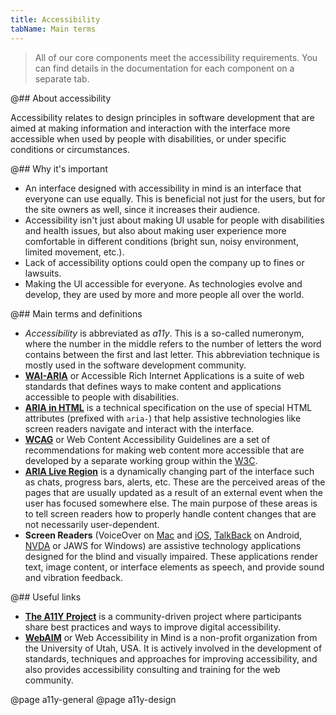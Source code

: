 ```yaml
---
title: Accessibility
tabName: Main terms
---
```


> All of our core components meet the accessibility requirements. You can find details in the documentation for each component on a separate tab.

@## About accessibility

<!-- > 💡 Accessibility (a11y) is a measure of how accessible a computer system is to all people, including those with disabilities or impairments. It concerns both software and hardware and how they are configured in order to enable a disabled or impaired person to use that computer system successfully. -->

<!-- Accessibility is also known as assistive technology. -->

Accessibility relates to design principles in software development that are aimed at making information and interaction with the interface more accessible when used by people with disabilities, or under specific conditions or circumstances.

<!-- Interface designed with accessibility in mind can convert text-to-speech or output to specialized braille equipment for the visually impaired. -->

<!-- Media such as images and videos can also be accessible. _An example of accessibility embedded in media is subtitles. In this case, the film may not be made for the hearing impaired, but subtitles help in making film accessible to people with hearing impairments._ -->

@## Why it's important

- An interface designed with accessibility in mind is an interface that everyone can use equally. This is beneficial not just for the users, but for the site owners as well, since it increases their audience.
- Accessibility isn't just about making UI usable for people with disabilities and health issues, but also about making user experience more comfortable in different conditions (bright sun, noisy environment, limited movement, etc.).
- Lack of accessibility options could open the company up to fines or lawsuits.
- Making the UI accessible for everyone. As technologies evolve and develop, they are used by more and more people all over the world.

@## Main terms and definitions

- _Accessibility_ is abbreviated as _a11y_. This is a so-called numeronym, where the number in the middle refers to the number of letters the word contains between the first and last letter. This abbreviation technique is mostly used in the software development community.
- **[WAI-ARIA](https://www.w3.org/WAI/standards-guidelines/aria/)** or Accessible Rich Internet Applications is a suite of web standards that defines ways to make content and applications accessible to people with disabilities.
- **[ARIA in HTML](https://www.w3.org/TR/html-aria/)** is a technical specification on the use of special HTML attributes (prefixed with `aria-`) that help assistive technologies like screen readers navigate and interact with the interface.
- **[WCAG](https://www.w3.org/TR/WCAG20/)** or Web Content Accessibility Guidelines are a set of recommendations for making web content more accessible that are developed by a separate working group within the [W3C](https://www.w3.org/).
- **[ARIA Live Region](https://www.w3.org/TR/wai-aria-1.2/#dfn-live-region)** is a dynamically changing part of the interface such as chats, progress bars, alerts, etc. These are the perceived areas of the pages that are usually updated as a result of an external event when the user has focused somewhere else. The main purpose of these areas is to tell screen readers how to properly handle content changes that are not necessarily user-dependent.
- **Screen Readers** (VoiceOver on [Mac](https://youtu.be/5R-6WvAihms) and [iOS](https://youtu.be/bCHpdjvxBws), [TalkBack](https://youtu.be/0Zpzl4EKCco) on Android, [NVDA](https://youtu.be/Jao3s_CwdRU) or JAWS for Windows) are assistive technology applications designed for the blind and visually impaired. These applications render text, image content, or interface elements as speech, and provide sound and vibration feedback.

@## Useful links

- **[The A11Y Project](https://a11yproject.com/)** is a community-driven project where participants share best practices and ways to improve digital accessibility.
- **[WebAIM](https://webaim.org/)** or Web Accessibility in Mind is a non-profit organization from the University of Utah, USA. It is actively involved in the development of standards, techniques and approaches for improving accessibility, and also provides accessibility consulting and training for the web community.

@page a11y-general
@page a11y-design
